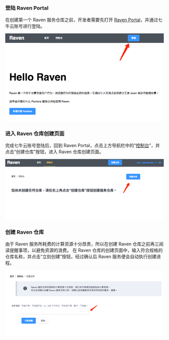 ### 登陆 Raven Portal

在创建第一个 Raven 服务仓库之前，开发者需要先打开 [Raven Portal](https://raven.qiniu.com)，并通过七牛云账号进行登陆。

![](images/init1.png)

### 进入 Raven 仓库创建页面

完成七牛云账号登陆后，回到 Raven Portal，点击上方导航栏中的“[控制台](https://raven.qiniu.com/#/dashboard)”，并点击“创建仓库”按钮，进入 Raven 仓库创建页面。

![](images/init2.png)

### 创建 Raven 仓库

由于 Raven 服务所耗费的计算资源十分昂贵，所以在创建 Raven 仓库之前再三阅读提醒事项，以避免资源的浪费。
在 Raven 仓库的创建页面中，输入符合规格的仓库名称，并点击“立刻创建”按钮，经过确认后 Raven 服务便会自动执行创建进程。

![](images/init3.png)